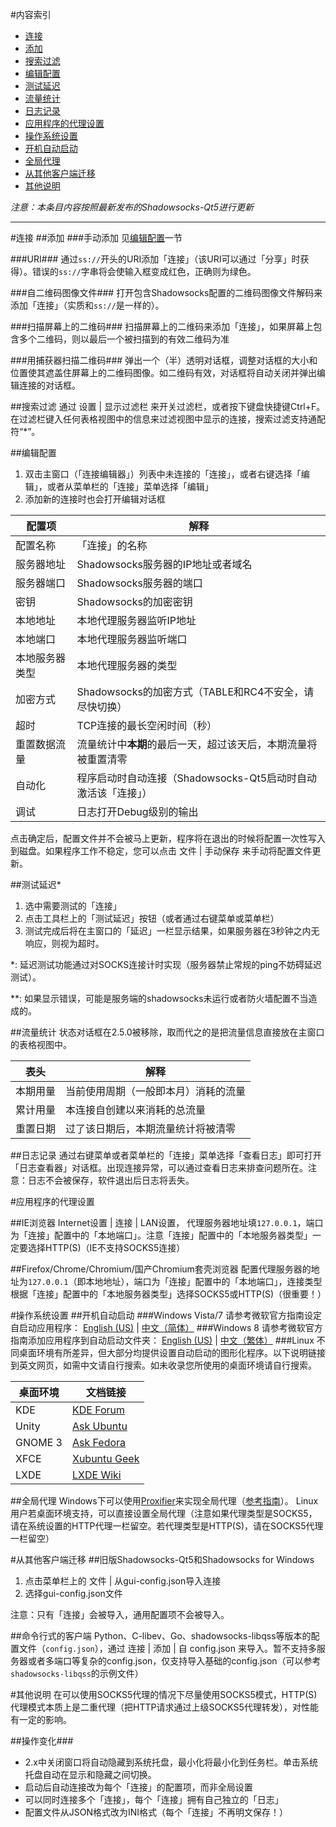 #内容索引

- [连接](#连接)
 - [添加](#添加)
 - [搜索过滤](#搜索过滤)
 - [编辑配置](#编辑配置)
 - [测试延迟](#测试延迟)
 - [流量统计](#流量统计)
 - [日志记录](#日志记录)
- [应用程序的代理设置](#应用程序的代理设置)
- [操作系统设置](#操作系统设置)
 - [开机自动启动](#开机自动启动)
 - [全局代理](#全局代理)
- [从其他客户端迁移](#从其他客户端迁移)
- [其他说明](#其他说明)

_注意：本条目内容按照最新发布的Shadowsocks-Qt5进行更新_

------------------------------------------------------

#连接
##添加
###手动添加
见[编辑配置](#编辑配置)一节

###URI###
通过`ss://`开头的URI添加「连接」（该URI可以通过「分享」时获得）。错误的`ss://`字串将会使输入框变成红色，正确则为绿色。

###自二维码图像文件###
打开包含Shadowsocks配置的二维码图像文件解码来添加「连接」（实质和`ss://`是一样的）。

###扫描屏幕上的二维码###
扫描屏幕上的二维码来添加「连接」，如果屏幕上包含多个二维码，则以最后一个被扫描到的有效二维码为准

###用捕获器扫描二维码###
弹出一个（半）透明对话框，调整对话框的大小和位置使其遮盖住屏幕上的二维码图像。如二维码有效，对话框将自动关闭并弹出编辑连接的对话框。

##搜索过滤
通过 设置 | 显示过滤栏 来开关过滤栏，或者按下键盘快捷键Ctrl+F。在过滤栏键入任何表格视图中的信息来过滤视图中显示的连接，搜索过滤支持通配符“\*”。

##编辑配置
1. 双击主窗口（「连接编辑器」）列表中未连接的「连接」，或者右键选择「编辑」，或者从菜单栏的「连接」菜单选择「编辑」
2. 添加新的连接时也会打开编辑对话框

|配置项|解释|
|-----|-------|
|配置名称|「连接」的名称|
|服务器地址|Shadowsocks服务器的IP地址或者域名|
|服务器端口|Shadowsocks服务器的端口|
|密钥|Shadowsocks的加密密钥|
|本地地址|本地代理服务器监听IP地址|
|本地端口|本地代理服务器监听端口|
|本地服务器类型|本地代理服务器的类型|
|加密方式|Shadowsocks的加密方式（TABLE和RC4不安全，请尽快切换）|
|超时|TCP连接的最长空闲时间（秒）|
|重置数据流量|流量统计中**本期**的最后一天，超过该天后，本期流量将被重置清零|
|自动化|程序启动时自动连接（Shadowsocks-Qt5启动时自动激活该「连接」）|
|调试|日志打开Debug级别的输出|

点击确定后，配置文件并不会被马上更新，程序将在退出的时候将配置一次性写入到磁盘。如果程序工作不稳定，您可以点击 文件 | 手动保存 来手动将配置文件更新。

##测试延迟\*
1. 选中需要测试的「连接」
2. 点击工具栏上的「测试延迟」按钮（或者通过右键菜单或菜单栏）
3. 测试完成后将在主窗口的「延迟」一栏显示结果，如果服务器在3秒钟之内无响应，则视为超时。

\*: 延迟测试功能通过对SOCKS连接计时实现（服务器禁止常规的ping不妨碍延迟测试）。

\*\*: 如果显示错误，可能是服务端的shadowsocks未运行或者防火墙配置不当造成的。

##流量统计
状态对话框在2.5.0被移除，取而代之的是把流量信息直接放在主窗口的表格视图中。

|表头|解释|
|-----|-------|
|本期用量|当前使用周期（一般即本月）消耗的流量|
|累计用量|本连接自创建以来消耗的总流量|
|重置日期|过了该日期后，本期流量统计将被清零|

##日志记录
通过右键菜单或者菜单栏的「连接」菜单选择「查看日志」即可打开「日志查看器」对话框。出现连接异常，可以通过查看日志来排查问题所在。注意：日志不会被保存，软件退出后日志将丢失。

#应用程序的代理设置

##IE浏览器
Internet设置 | 连接 | LAN设置， 代理服务器地址填`127.0.0.1`，端口为「连接」配置中的「本地端口」。注意「连接」配置中的「本地服务器类型」一定要选择HTTP(S)（IE不支持SOCKS5连接）

##Firefox/Chrome/Chromium/国产Chromium套壳浏览器
配置代理服务器的地址为`127.0.0.1`（即本地地址），端口为「连接」配置中的「本地端口」，连接类型根据「连接」配置中的「本地服务器类型」选择SOCKS5或HTTP(S)（很重要！）

#操作系统设置
##开机自动启动
###Windows Vista/7
请参考微软官方指南设定自启动应用程序： [English (US)](http://windows.microsoft.com/en-US/windows/run-program-automatically-windows-starts#1TC=windows-7) | [中文（简体）](http://windows.microsoft.com/zh-CN/windows/run-program-automatically-windows-starts#1TC=windows-7)
###Windows 8
请参考微软官方指南添加应用程序到自动启动文件夹： [English (US)](https://support.microsoft.com/en-us/kb/2806079) | [中文（繁体）](https://support.microsoft.com/en-us/kb/2806079/zh-tw)
###Linux
不同桌面环境有所差异，但大部分均提供设置自动启动的图形化程序。以下说明链接到英文网页，如需中文请自行搜索。如未收录您所使用的桌面环境请自行搜索。

|桌面环境|文档链接|
|------|--------|
|KDE|[KDE Forum](https://forum.kde.org/viewtopic.php?f=15&t=102358)|
|Unity|[Ask Ubuntu](http://askubuntu.com/questions/452661/where-is-start-up-applications-in-14-04-unity)|
|GNOME 3|[Ask Fedora](https://ask.fedoraproject.org/en/question/8926/how-do-you-manage-startup-applications-in-gnome-3/)|
|XFCE|[Xubuntu Geek](http://xubuntugeek.blogspot.ie/2011/12/add-application-to-xfcexubuntu-session.html)|
|LXDE|[LXDE Wiki](http://wiki.lxde.org/en/Autostart)|

##全局代理
Windows下可以使用[Proxifier](http://proxifier.com/)来实现全局代理（[参考指南](https://kyonli.com/p/64)）。
Linux用户若桌面环境支持，可以直接设置全局代理（注意如果代理类型是SOCKS5，请在系统设置的HTTP代理一栏留空。若代理类型是HTTP(S)，请在SOCKS5代理一栏留空）

#从其他客户端迁移
##旧版Shadowsocks-Qt5和Shadowsocks for Windows
1. 点击菜单栏上的 文件 | 从gui-config.json导入连接
2. 选择gui-config.json文件

注意：只有「连接」会被导入，通用配置项不会被导入。

##命令行式的客户端
Python、C-libev、Go、shadowsocks-libqss等版本的配置文件（`config.json`），通过 连接 | 添加 | 自 config.json 来导入。暂不支持多服务器或者多端口等复杂的config.json，仅支持导入基础的config.json（可以参考`shadowsocks-libqss`的示例文件）

#其他说明
在可以使用SOCKS5代理的情况下尽量使用SOCKS5模式，HTTP(S)代理模式本质上是二重代理（把HTTP请求通过上级SOCKS5代理转发），对性能有一定的影响。

##操作变化###
- 2.x中关闭窗口将自动隐藏到系统托盘，最小化将最小化到任务栏。单击系统托盘自动在显示和隐藏之间切换。
- 启动后自动连接改为每个「连接」的配置项，而非全局设置
- 可以同时连接多个「连接」，每个「连接」拥有自己独立的「日志」
- 配置文件从JSON格式改为INI格式（每个「连接」不再明文保存！）